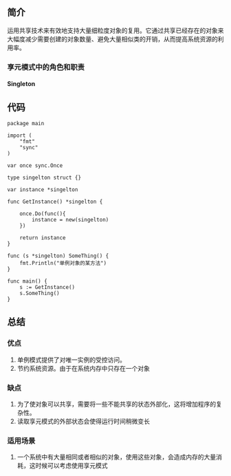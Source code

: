 #

## 简介

运用共享技术来有效地支持大量细粒度对象的复用。它通过共享已经存在的对象来大幅度减少需要创建的对象数量、避免大量相似类的开销，从而提高系统资源的利用率。

### 享元模式中的角色和职责

#### Singleton

## 代码

```golang
package main

import (
	"fmt"
	"sync"
)

var once sync.Once

type singelton struct {}

var instance *singelton

func GetInstance() *singelton {

	once.Do(func(){
		instance = new(singelton)
	})

	return instance
}

func (s *singelton) SomeThing() {
	fmt.Println("单例对象的某方法")
}

func main() {
	s := GetInstance()
	s.SomeThing()
}
```

## 总结

### 优点

1. 单例模式提供了对唯一实例的受控访问。
2. 节约系统资源。由于在系统内存中只存在一个对象

### 缺点

1. 为了使对象可以共享，需要将一些不能共享的状态外部化，这将增加程序的复杂性。
2. 读取享元模式的外部状态会使得运行时间稍微变长

### 适用场景

1. 一个系统中有大量相同或者相似的对象，使用这些对象，会造成内存的大量消耗，这时候可以考虑使用享元模式
